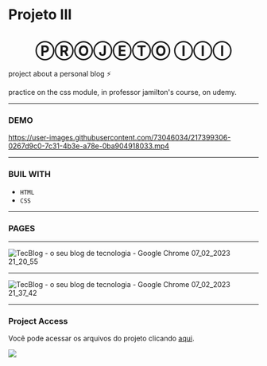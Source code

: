 # Projeto III
<h1 align="center">ⓅⓇⓄⒿⒺⓉⓄ ⒾⒾⒾ </h1>

project about a personal blog ⚡

practice on the css module, in professor jamilton's course, on udemy.

---

<h3 align="letf"> DEMO </h3>


https://user-images.githubusercontent.com/73046034/217399306-0267d9c0-7c31-4b3e-a78e-0ba904918033.mp4






---

<h3 align="letf"> BUIL WITH </h3>

- `HTML`
- `CSS`



---

<h3 align="letf"> PAGES </h3>

------------------------------------------------------------------------------------------------------------------------------------------------------------

![TecBlog - o seu blog de tecnologia - Google Chrome 07_02_2023 21_20_55](https://user-images.githubusercontent.com/73046034/217399468-ce3e8847-42e8-4c1a-8bf5-1456f2f3f201.png)

------------------------------------------------------------------------------------------------------------------------------------------------------------

![TecBlog - o seu blog de tecnologia - Google Chrome 07_02_2023 21_37_42](https://user-images.githubusercontent.com/73046034/217399516-000258a4-470c-427f-bdfe-832c5f65acb9.png)




----  

<h3 align="letf"> Project Access </h3>

Você pode acessar os arquivos do projeto clicando [aqui](https://github.com/eloisaferreiras/Projeto-II).

<p align="left">
<img src="[http://img.shields.io/static/v1?label=STATUS&message=CONCLUIDO&color=GREEN&style=for-the-badge](http://img.shields.io/static/v1?label=STATUS&message=CONCLUIDO&color=GREEN&style=for-the-badge)"/>
</p>


